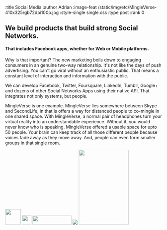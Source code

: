 :title Social Media
:author Adrian
:image-feat /static/img/etc/MingleVerse-410x325rgb72dpi100p.jpg
:style-single single.css
:type post
:rank 0

<h2>We build products that build strong Social Networks.</h2>
<h4>That includes Facebook apps, whether for Web or Mobile platforms.</h4>

<p>Why is that important? The new marketing boils down to engaging consumers in an genuine two-way relationship. It's not like the days of push advertising. You can't go viral without an enthusiastic public. That means a constant level of interaction and information with the public.</p>

<p>We can develop Facebook, Twitter, Foursquare, LinkedIn, Tumblr, Google+ and dozens of other Social Networks Apps using their native API. That integrates not only systems, but people.</p>

<p>MingleVerse is one example. MingleVerse lies somewhere between Skype and SecondLife, in that is offers a way for distanced people to co-mingle in one shared space. With MingleVerse, a normal pair of headphones  turn your virtual reality into an understandable experience. Without it, you would never know who is speaking. MingleVerse offered a usable space for upto 50 people. Your brain can keep track of all those different people because voices fade away as they move away. And, people can even form smaller groups in that single room.</p>

<p>
<img src="/static/img/logos/etc/Facebook-logo-311x311rgb72dpi.png" height="50" width="50"/>
<img src="/static/img/logos/etc/foursquare-24x24rgb72dpi.png" height="30" width="30"/>
<img src="/static/img/logos/etc/Twitter_logo_125x29rgb72dpi.png" width="125" height="29"/>
<img src="/static/img/logos/heroku/heroku-logo-light-88x31.png"/>
<img src="/static/img/logos/etc/SocialMediaOniPhone-320x480rgb72dpi.png" width="160" height="240"/>
</p>

